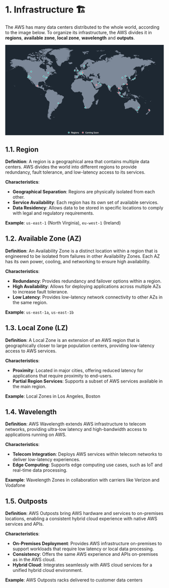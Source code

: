 # 1. Infrastructure 🏗️

The AWS has many data centers distributed to the whole world, according to the image below. To organize its infrastructure, the AWS divides it in **regions**, **available zone**, **local zone**, **wavelength** and **outputs**.

![AWS Infrastructure](./imgs/aws-infra.jpg)

## 1.1. Region

**Definition**: A region is a geographical area that contains multiple data centers. AWS divides the world into different regions to provide redundancy, fault tolerance, and low-latency access to its services.

**Characteristics**:
- **Geographical Separation**: Regions are physically isolated from each other.
- **Service Availability**: Each region has its own set of available services.
- **Data Residency**: Allows data to be stored in specific locations to comply with legal and regulatory requirements.

**Example**: `us-east-1` (North Virginia), `eu-west-1` (Ireland)

## 1.2. Available Zone (AZ)

**Definition**: An Availability Zone is a distinct location within a region that is engineered to be isolated from failures in other Availability Zones. Each AZ has its own power, cooling, and networking to ensure high availability.

**Characteristics**:
- **Redundancy**: Provides redundancy and failover options within a region.
- **High Availability**: Allows for deploying applications across multiple AZs to increase fault tolerance.
- **Low Latency**: Provides low-latency network connectivity to other AZs in the same region.

**Example**: `us-east-1a`, `us-east-1b`

## 1.3. Local Zone (LZ)

**Definition**: A Local Zone is an extension of an AWS region that is geographically closer to large population centers, providing low-latency access to AWS services.

**Characteristics**:
- **Proximity**: Located in major cities, offering reduced latency for applications that require proximity to end-users.
- **Partial Region Services**: Supports a subset of AWS services available in the main region.

**Example**: Local Zones in Los Angeles, Boston

## 1.4. Wavelength

**Definition**: AWS Wavelength extends AWS infrastructure to telecom networks, providing ultra-low latency and high-bandwidth access to applications running on AWS.

**Characteristics**:
- **Telecom Integration**: Deploys AWS services within telecom networks to deliver low-latency experiences.
- **Edge Computing**: Supports edge computing use cases, such as IoT and real-time data processing.

**Example**: Wavelength Zones in collaboration with carriers like Verizon and Vodafone

## 1.5. Outposts

**Definition**: AWS Outposts bring AWS hardware and services to on-premises locations, enabling a consistent hybrid cloud experience with native AWS services and APIs.

**Characteristics**:
- **On-Premises Deployment**: Provides AWS infrastructure on-premises to support workloads that require low latency or local data processing.
- **Consistency**: Offers the same AWS experience and APIs on-premises as in the AWS cloud.
- **Hybrid Cloud**: Integrates seamlessly with AWS cloud services for a unified hybrid cloud environment.

**Example**: AWS Outposts racks delivered to customer data centers



